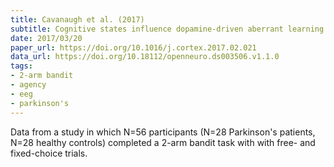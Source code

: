 ```yaml
---
title: Cavanaugh et al. (2017)
subtitle: Cognitive states influence dopamine-driven aberrant learning in Parkinson's disease
date: 2017/03/20
paper_url: https://doi.org/10.1016/j.cortex.2017.02.021
data_url: https://doi.org/10.18112/openneuro.ds003506.v1.1.0
tags:
- 2-arm bandit
- agency
- eeg
- parkinson's
---
```


Data from a study in which N=56 participants (N=28 Parkinson's patients, N=28 healthy controls) completed a 2-arm bandit task with with free- and fixed-choice trials.
